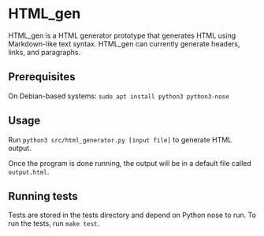 # HTML_gen

HTML_gen is a HTML generator prototype that generates HTML using Markdown-like
text syntax. HTML_gen can currently generate headers, links, and paragraphs.

## Prerequisites

On Debian-based systems:
`sudo apt install python3 python3-nose`

## Usage

Run `python3 src/html_generator.py [input file]` to generate HTML output.

Once the program is done running, the output will be in a default file
called `output.html`.

## Running tests

Tests are stored in the tests directory and depend on Python nose to run.
To run the tests, run `make test`.
